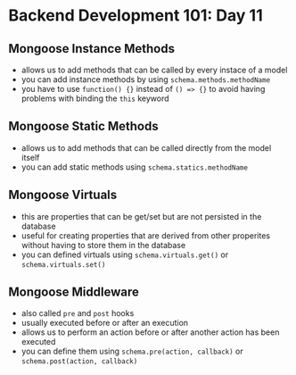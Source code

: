 # **Backend Development 101: Day 11**

## **Mongoose Instance Methods**

-   allows us to add methods that can be called by every instace of a model
-   you can add instance methods by using `schema.methods.methodName`
-   you have to use `function() {}` instead of `() => {}` to avoid having problems with binding the `this` keyword

## **Mongoose Static Methods**

-   allows us to add methods that can be called directly from the model itself
-   you can add static methods using `schema.statics.methodName`

## **Mongoose Virtuals**

-   this are properties that can be get/set but are not persisted in the database
-   useful for creating properties that are derived from other properites without having to store them in the database
-   you can defined virtuals using `schema.virtuals.get()` or `schema.virtuals.set()`

## **Mongoose Middleware**

-   also called `pre` and `post` hooks
-   usually executed before or after an execution
-   allows us to perform an action before or after another action has been executed
-   you can define them using `schema.pre(action, callback)` or `schema.post(action, callback)`
